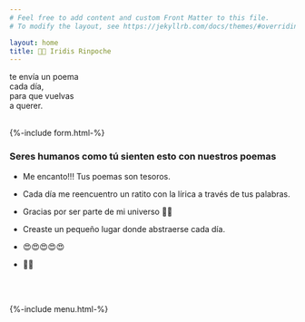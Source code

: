 ```yaml
---
# Feel free to add content and custom Front Matter to this file.
# To modify the layout, see https://jekyllrb.com/docs/themes/#overriding-theme-defaults

layout: home
title: 🌈💎 Iridis Rinpoche 
---
```


te envía un poema <br/>
cada día, <br/>
para que vuelvas <br/>
a querer. <br/>
<br/>


{%-include form.html-%}

### Seres humanos como tú sienten esto con nuestros poemas

- Me encanto!!! Tus poemas son tesoros.

- Cada día me reencuentro un ratito con la lírica a través de tus palabras.

- Gracias por ser parte de mi universo 💝💝

- Creaste un pequeño lugar donde abstraerse cada día.

- 😍😍😍😍😍

- 💯🧐

<br>
<br>

{%-include menu.html-%}



